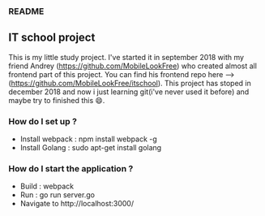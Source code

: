 ### README ###
## IT school project ##
This is my little study project. I've started it in september 2018 with my friend Andrey (https://github.com/MobileLookFree) who created almost all frontend part of this project. You can find his frontend repo here -->(https://github.com/MobileLookFree/itschool).
This project has stoped in december 2018 and now i just learning git(i've never used it before) and maybe try to finished this :smile:.

### How do I set up ? ###

* Install webpack : npm install webpack -g
* Install Golang  : sudo apt-get install golang

### How do I start the application ? ###

* Build : webpack 
* Run   : go run server.go
* Navigate to http://localhost:3000/
